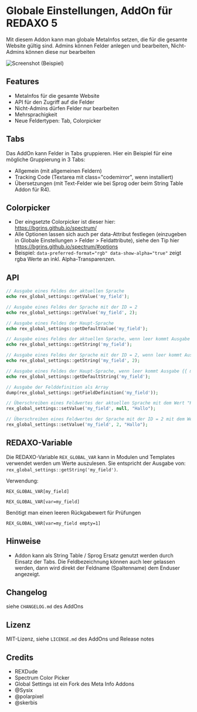 # Globale Einstellungen, AddOn für REDAXO 5

Mit diesem Addon kann man globale MetaInfos setzen, die für die gesamte Website gültig sind. Admins können Felder anlegen und bearbeiten, Nicht-Admins können diese nur bearbeiten

![Screenshot](https://github.com/FriendsOfREDAXO/global_settings/raw/assets/screenshot.png)
(Beispiel)

## Features

* MetaInfos für die gesamte Website
* API für den Zugriff auf die Felder
* Nicht-Admins dürfen Felder nur bearbeiten
* Mehrsprachigkeit
* Neue Feldertypen: Tab, Colorpicker

## Tabs

Das AddOn kann Felder in Tabs gruppieren. Hier ein Beispiel für eine mögliche Gruppierung in 3 Tabs:

* Allgemein (mit allgemeinen Feldern)
* Tracking Code (Textarea mit class="codemirror", wenn installiert)
* Übersetzungen (mit Text-Felder wie bei Sprog oder beim String Table Addon für R4).

## Colorpicker

* Der eingsetzte Colorpicker ist dieser hier: https://bgrins.github.io/spectrum/ 
* Alle Optionen lassen sich auch per data-Attribut festlegen (einzugeben in Globale Einstellungen > Felder > Feldattribute), siehe den Tip hier https://bgrins.github.io/spectrum/#options
* Beispiel: `data-preferred-format="rgb" data-show-alpha="true"` zeigt rgba Werte an inkl. Alpha-Transparenzen.

## API

```php
// Ausgabe eines Feldes der aktuellen Sprache
echo rex_global_settings::getValue('my_field');

// Ausgabe eines Feldes der Sprache mit der ID = 2
echo rex_global_settings::getValue('my_field', 2);

// Ausgabe eines Feldes der Haupt-Sprache
echo rex_global_settings::getDefaultValue('my_field');

// Ausgabe eines Feldes der aktuellen Sprache, wenn leer kommt Ausgabe {{ my_field }}
echo rex_global_settings::getString('my_field');

// Ausgabe eines Feldes der Sprache mit der ID = 2, wenn leer kommt Ausgabe {{ my_field }}
echo rex_global_settings::getString('my_field', 2);

// Ausgabe eines Feldes der Haupt-Sprache, wenn leer kommt Ausgabe {{ my_field }}
echo rex_global_settings::getDefaultString('my_field');

// Ausgabe der Felddefinition als Array
dump(rex_global_settings::getFieldDefinition('my_field'));

// Überschreiben eines Feldwertes der aktuellen Sprache mit dem Wert "Hallo"  
rex_global_settings::setValue('my_field', null, "Hallo");

// Überschreiben eines Feldwertes der Sprache mit der ID = 2 mit dem Wert "Hallo"  
rex_global_settings::setValue('my_field', 2, "Hallo");
```

## REDAXO-Variable

Die REDAXO-Variable `REX_GLOBAL_VAR` kann in Modulen und Templates verwendet werden um Werte auszulesen. 
Sie entspricht der Ausgabe von: `rex_global_settings::getString('my_field')`. 

Verwendung: 

```
REX_GLOBAL_VAR[my_field]
```

```
REX_GLOBAL_VAR[var=my_field]
```

Benötigt man einen leeren Rückgabewert für Prüfungen

```
REX_GLOBAL_VAR[var=my_field empty=1]
```

## Hinweise

* Addon kann als String Table / Sprog Ersatz genutzt werden durch Einsatz der Tabs. Die Feldbezeichnung können auch leer gelassen werden, dann wird direkt der Feldname (Spaltenname) dem Enduser angezeigt.

## Changelog

siehe `CHANGELOG.md` des AddOns

## Lizenz

MIT-Lizenz, siehe `LICENSE.md` des AddOns und Release notes

## Credits

* REXDude
* Spectrum Color Picker
* Global Settings ist ein Fork des Meta Info Addons
* @Sysix
* @polarpixel
* @skerbis

